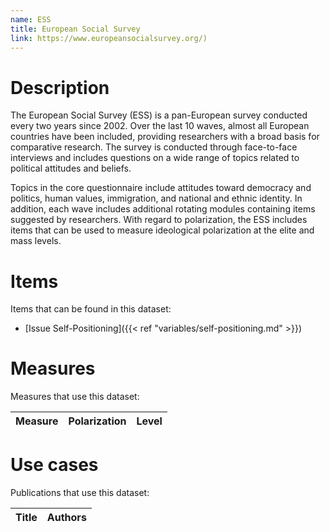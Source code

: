 ```yaml
---
name: ESS
title: European Social Survey
link: https://www.europeansocialsurvey.org/)
---
```

# Description

The European Social Survey (ESS) is a pan-European survey conducted every two years since 2002. Over the last 10 waves, almost all European countries have been included, providing researchers with a broad basis for comparative research. The survey is conducted through face-to-face interviews and includes questions on a wide range of topics related to political attitudes and beliefs. 

Topics in the core questionnaire include attitudes toward democracy and politics, human values, immigration, and national and ethnic identity. In addition, each wave includes additional rotating modules containing items suggested by researchers. With regard to polarization, the ESS includes items that can be used to measure ideological polarization at the elite and mass levels.

# Items
Items that can be found in this dataset:
- [Issue Self-Positioning]({{< ref "variables/self-positioning.md" >}})

# Measures
Measures that use this dataset:

| Measure | Polarization | Level |
| ------- | ------------ | ----- |

# Use cases
Publications that use this dataset:

| Title | Authors |
| ----- | ------- |

